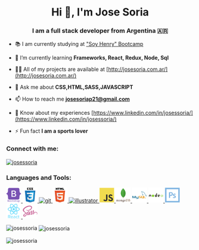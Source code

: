 <h1 align="center">Hi 👋, I'm Jose Soria</h1>
<h3 align="center">I am a full stack developer from Argentina 🇦🇷</h3>

- 📚 I am currently studying at ["Soy Henry" Bootcamp](https://www.soyhenry.com/?utm_source=google&utm_medium=cpc&utm_campaign=GADS_SEARCH_ARG_BRAND&utm_content=brand&gclid=CjwKCAjw77WVBhBuEiwAJ-YoJAQ8Qml2vyqfHfSi742pbrvmOqBPNI-VeVYw-znZXm5kYNqVCBraaRoCCtQQAvD_BwE)

- 🌱 I’m currently learning **Frameworks, React, Redux, Node, Sql**

- 👨‍💻 All of my projects are available at [http://josesoria.com.ar/](http://josesoria.com.ar/)

- 💬 Ask me about **CSS,HTML,SASS,JAVASCRIPT**

- 📫 How to reach me **josesoriap21@gmail.com**

- 📄 Know about my experiences [https://www.linkedin.com/in/josessoria/](https://www.linkedin.com/in/josessoria/)

- ⚡ Fun fact **I am a sports lover**

<h3 align="left">Connect with me:</h3>
<p align="left">
<a href="https://linkedin.com/in/josessoria" target="blank"><img align="center" src="https://raw.githubusercontent.com/rahuldkjain/github-profile-readme-generator/master/src/images/icons/Social/linked-in-alt.svg" alt="josessoria" height="30" width="40" /></a>
</p>

<h3 align="left">Languages and Tools:</h3>
<p align="left"> <a href="https://getbootstrap.com" target="_blank" rel="noreferrer"> <img src="https://raw.githubusercontent.com/devicons/devicon/master/icons/bootstrap/bootstrap-plain-wordmark.svg" alt="bootstrap" width="40" height="40"/> </a> <a href="https://www.w3schools.com/css/" target="_blank" rel="noreferrer"> <img src="https://raw.githubusercontent.com/devicons/devicon/master/icons/css3/css3-original-wordmark.svg" alt="css3" width="40" height="40"/> </a> <a href="https://git-scm.com/" target="_blank" rel="noreferrer"> <img src="https://www.vectorlogo.zone/logos/git-scm/git-scm-icon.svg" alt="git" width="40" height="40"/> </a> <a href="https://www.w3.org/html/" target="_blank" rel="noreferrer"> <img src="https://raw.githubusercontent.com/devicons/devicon/master/icons/html5/html5-original-wordmark.svg" alt="html5" width="40" height="40"/> </a> <a href="https://www.adobe.com/in/products/illustrator.html" target="_blank" rel="noreferrer"> <img src="https://www.vectorlogo.zone/logos/adobe_illustrator/adobe_illustrator-icon.svg" alt="illustrator" width="40" height="40"/> </a> <a href="https://developer.mozilla.org/en-US/docs/Web/JavaScript" target="_blank" rel="noreferrer"> <img src="https://raw.githubusercontent.com/devicons/devicon/master/icons/javascript/javascript-original.svg" alt="javascript" width="40" height="40"/> </a> <a href="https://www.mongodb.com/" target="_blank" rel="noreferrer"> <img src="https://raw.githubusercontent.com/devicons/devicon/master/icons/mongodb/mongodb-original-wordmark.svg" alt="mongodb" width="40" height="40"/> </a> <a href="https://www.mysql.com/" target="_blank" rel="noreferrer"> <img src="https://raw.githubusercontent.com/devicons/devicon/master/icons/mysql/mysql-original-wordmark.svg" alt="mysql" width="40" height="40"/> </a> <a href="https://nodejs.org" target="_blank" rel="noreferrer"> <img src="https://raw.githubusercontent.com/devicons/devicon/master/icons/nodejs/nodejs-original-wordmark.svg" alt="nodejs" width="40" height="40"/> </a> <a href="https://www.photoshop.com/en" target="_blank" rel="noreferrer"> <img src="https://raw.githubusercontent.com/devicons/devicon/master/icons/photoshop/photoshop-line.svg" alt="photoshop" width="40" height="40"/> </a> <a href="https://reactjs.org/" target="_blank" rel="noreferrer"> <img src="https://raw.githubusercontent.com/devicons/devicon/master/icons/react/react-original-wordmark.svg" alt="react" width="40" height="40"/> </a> <a href="https://sass-lang.com" target="_blank" rel="noreferrer"> <img src="https://raw.githubusercontent.com/devicons/devicon/master/icons/sass/sass-original.svg" alt="sass" width="40" height="40"/> </a> </p>

<p><img align="left" src="https://github-readme-stats.vercel.app/api/top-langs?username=josessoria&show_icons=true&locale=en&layout=compact" alt="josessoria" /></p>

<p>&nbsp;<img align="center" src="https://github-readme-stats.vercel.app/api?username=josessoria&show_icons=true&locale=en" alt="josessoria" /></p>

<p><img align="center" src="https://github-readme-streak-stats.herokuapp.com/?user=josessoria&" alt="josessoria" /></p>

